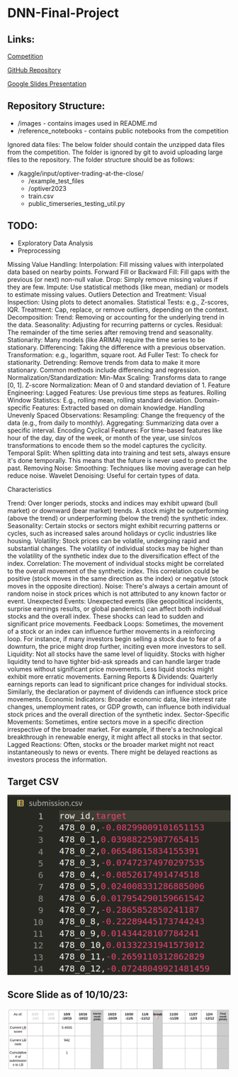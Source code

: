 # DNN-Final-Project

## Links:

[Competition](https://www.kaggle.com/competitions/optiver-trading-at-the-close)

[GitHub Repository](https://github.com/cvaisnor/DNN-Final-Project)

[Google Slides Presentation](https://docs.google.com/presentation/d/1Xc5F1_NveFi1il3GqHej2aqVmklR_jZU4kx6ZJhiDEM/edit?usp=sharing)

## Repository Structure:
- /images - contains images used in README.md
- /reference_notebooks - contains public notebooks from the competition

Ignored data files:
The below folder should contain the unzipped data files from the competition. The folder is ignored by git to avoid uploading large files to the repository. The folder structure should be as follows:
- /kaggle/input/optiver-trading-at-the-close/
    - /example_test_files
    - /optiver2023
    - train.csv
    - public_timerseries_testing_util.py

## TODO:
- Exploratory Data Analysis
- Preprocessing

Missing Value Handling:
Interpolation: Fill missing values with interpolated data based on nearby points.
Forward Fill or Backward Fill: Fill gaps with the previous (or next) non-null value.
Drop: Simply remove missing values if they are few.
Impute: Use statistical methods (like mean, median) or models to estimate missing values.
Outliers Detection and Treatment:
Visual Inspection: Using plots to detect anomalies.
Statistical Tests: e.g., Z-scores, IQR.
Treatment: Cap, replace, or remove outliers, depending on the context.
Decomposition:
Trend: Removing or accounting for the underlying trend in the data.
Seasonality: Adjusting for recurring patterns or cycles.
Residual: The remainder of the time series after removing trend and seasonality.
Stationarity:
Many models (like ARIMA) require the time series to be stationary.
Differencing: Taking the difference with a previous observation.
Transformation: e.g., logarithm, square root.
Ad Fuller Test: To check for stationarity.
Detrending:
Remove trends from data to make it more stationary.
Common methods include differencing and regression.
Normalization/Standardization:
Min-Max Scaling: Transforms data to range [0, 1].
Z-score Normalization: Mean of 0 and standard deviation of 1.
Feature Engineering:
Lagged Features: Use previous time steps as features.
Rolling Window Statistics: E.g., rolling mean, rolling standard deviation.
Domain-specific Features: Extracted based on domain knowledge.
Handling Unevenly Spaced Observations:
Resampling: Change the frequency of the data (e.g., from daily to monthly).
Aggregating: Summarizing data over a specific interval.
Encoding Cyclical Features:
For time-based features like hour of the day, day of the week, or month of the year, use sin/cos transformations to encode them so the model captures the cyclicity.
Temporal Split:
When splitting data into training and test sets, always ensure it's done temporally. This means that the future is never used to predict the past.
Removing Noise:
Smoothing: Techniques like moving average can help reduce noise.
Wavelet Denoising: Useful for certain types of data.

Characteristics

Trend: Over longer periods, stocks and indices may exhibit upward (bull market) or downward (bear market) trends. A stock might be outperforming (above the trend) or underperforming (below the trend) the synthetic index.
Seasonality: Certain stocks or sectors might exhibit recurring patterns or cycles, such as increased sales around holidays or cyclic industries like housing.
Volatility: Stock prices can be volatile, undergoing rapid and substantial changes. The volatility of individual stocks may be higher than the volatility of the synthetic index due to the diversification effect of the index.
Correlation: The movement of individual stocks might be correlated to the overall movement of the synthetic index. This correlation could be positive (stock moves in the same direction as the index) or negative (stock moves in the opposite direction).
Noise: There's always a certain amount of random noise in stock prices which is not attributed to any known factor or event.
Unexpected Events: Unexpected events (like geopolitical incidents, surprise earnings results, or global pandemics) can affect both individual stocks and the overall index. These shocks can lead to sudden and significant price movements.
Feedback Loops: Sometimes, the movement of a stock or an index can influence further movements in a reinforcing loop. For instance, if many investors begin selling a stock due to fear of a downturn, the price might drop further, inciting even more investors to sell.
Liquidity: Not all stocks have the same level of liquidity. Stocks with higher liquidity tend to have tighter bid-ask spreads and can handle larger trade volumes without significant price movements. Less liquid stocks might exhibit more erratic movements.
Earning Reports & Dividends: Quarterly earnings reports can lead to significant price changes for individual stocks. Similarly, the declaration or payment of dividends can influence stock price movements.
Economic Indicators: Broader economic data, like interest rate changes, unemployment rates, or GDP growth, can influence both individual stock prices and the overall direction of the synthetic index.
Sector-Specific Movements: Sometimes, entire sectors move in a specific direction irrespective of the broader market. For example, if there's a technological breakthrough in renewable energy, it might affect all stocks in that sector.
Lagged Reactions: Often, stocks or the broader market might not react instantaneously to news or events. There might be delayed reactions as investors process the information.

## Target CSV
![Target Submission Format](images/target_format.png)

## Score Slide as of 10/10/23:
![Score Slide](images/score_slide.png)
